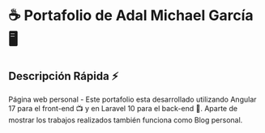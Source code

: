 # ☕ Portafolio de Adal Michael García 🖥️

## Descripción Rápida ⚡

Página web personal - Este portafolio esta desarrollado utilizando Angular 17 para el front-end 📺 y en Laravel 10 para el back-end 🚧.
Aparte de mostrar los trabajos realizados también funciona como Blog personal.
